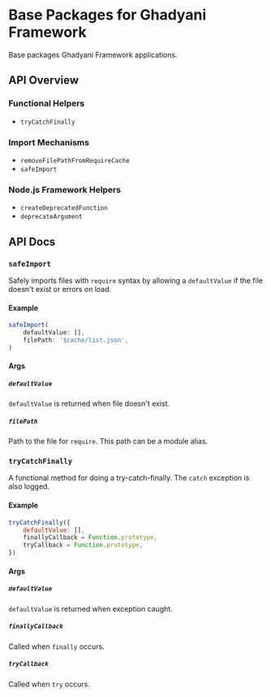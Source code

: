 # Base Packages for Ghadyani Framework
Base packages Ghadyani Framework applications.

## API Overview

### Functional Helpers
- `tryCatchFinally`

### Import Mechanisms
- `removeFilePathFromRequireCache`
- `safeImport`

### Node.js Framework Helpers
- `createDeprecatedFunction`
- `deprecateArgument`

## API Docs

### `safeImport`
Safely imports files with `require` syntax by allowing a `defaultValue` if the file doesn't exist or errors on load.

#### Example
```js
safeImport(
	defaultValue: [],
	filePath: '$cache/list.json',
)
```

#### Args

##### `defaultValue`
`defaultValue` is returned when file doesn't exist.

##### `filePath`
Path to the file for `require`. This path can be a module alias.

### `tryCatchFinally`
A functional method for doing a try-catch-finally. The `catch` exception is also logged.

#### Example
```js
tryCatchFinally({
	defaultValue: [],
	finallyCallback = Function.prototype,
	tryCallback = Function.prototype,
})
```

#### Args

##### `defaultValue`
`defaultValue` is returned when exception caught.

##### `finallyCallback`
Called when `finally` occurs.

##### `tryCallback`
Called when `try` occurs.
